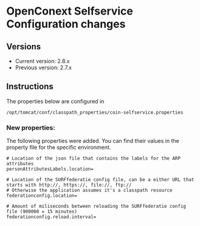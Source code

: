 # OpenConext Selfservice Configuration changes

## Versions
 - Current version: 2.8.x
 - Previous version: 2.7.x

## Instructions

The properties below are configured in

    /opt/tomcat/conf/classpath_properties/coin-selfservice.properties

### New properties:

The following properties were added. You can find their values in the property file for the specific environment.

    # Location of the json file that contains the labels for the ARP attributes
    personAttributesLabels.location=

    # Location of the SURFfederatie config file, can be a either URL that starts with http://, https://, file://, ftp://
    # Otherwise the application assumes it's a classpath resource
    federationconfig.location=

    # Amount of miliseconds between reloading the SURFfederatie config file (900000 = 15 minutes)
    federationconfig.reload.interval=

